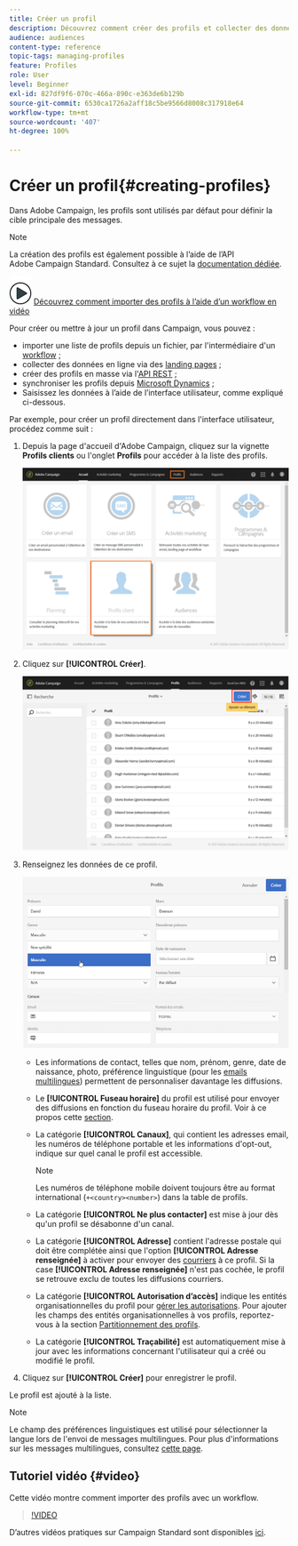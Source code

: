 ```yaml
---
title: Créer un profil
description: Découvrez comment créer des profils et collecter des données sur vos contacts à l'aide des API, des fonctionnalités d'import, de l'acquisition en ligne et des mises à jour automatiques ou manuelles.
audience: audiences
content-type: reference
topic-tags: managing-profiles
feature: Profiles
role: User
level: Beginner
exl-id: 827df9f6-070c-466a-890c-e363de6b129b
source-git-commit: 6530ca1726a2aff18c5be9566d8008c317918e64
workflow-type: tm+mt
source-wordcount: '407'
ht-degree: 100%

---
```


# Créer un profil{#creating-profiles}

Dans Adobe Campaign, les profils sont utilisés par défaut pour définir la cible principale des messages.

>[!NOTE]
>
>La création des profils est également possible à l’aide de l’API Adobe Campaign Standard. Consultez à ce sujet la [documentation dédiée](../../api/using/creating-profiles-api.md).

![](assets/do-not-localize/how-to-video.png) [Découvrez comment importer des profils à l’aide d’un workflow en vidéo](#video)

Pour créer ou mettre à jour un profil dans Campaign, vous pouvez :

* importer une liste de profils depuis un fichier, par l&#39;intermédiaire d&#39;un [workflow](../../automating/using/creating-import-workflow-templates.md) ;
* collecter des données en ligne via des [landing pages](../../channels/using/getting-started-with-landing-pages.md) ;
* créer des profils en masse via l&#39;[API REST](../../api/using/get-started-apis.md) ;
* synchroniser les profils depuis [Microsoft Dynamics](../../integrating/using/d365-acs-get-started.md) ;
* Saisissez les données à l’aide de l’interface utilisateur, comme expliqué ci-dessous.

Par exemple, pour créer un profil directement dans l&#39;interface utilisateur, procédez comme suit :

1. Depuis la page d&#39;accueil d&#39;Adobe Campaign, cliquez sur la vignette **Profils clients** ou l&#39;onglet **Profils** pour accéder à la liste des profils.

   ![](assets/profile_creation_1.png)

1. Cliquez sur **[!UICONTROL Créer]**.

   ![](assets/profile_creation.png)

1. Renseignez les données de ce profil.

   ![](assets/profile_creation1.png)

   * Les informations de contact, telles que nom, prénom, genre, date de naissance, photo, préférence linguistique (pour les [emails multilingues](../../channels/using/creating-a-multilingual-email.md)) permettent de personnaliser davantage les diffusions.
   * Le **[!UICONTROL Fuseau horaire]** du profil est utilisé pour envoyer des diffusions en fonction du fuseau horaire du profil. Voir à ce propos cette [section](../../sending/using/sending-messages-at-the-recipient-s-time-zone.md).
   * La catégorie **[!UICONTROL Canaux]**, qui contient les adresses email, les numéros de téléphone portable et les informations d&#39;opt-out, indique sur quel canal le profil est accessible.

      >[!NOTE]
      > Les numéros de téléphone mobile doivent toujours être au format international (`+<country><number>`) dans la table de profils.

   * La catégorie **[!UICONTROL Ne plus contacter]** est mise à jour dès qu&#39;un profil se désabonne d&#39;un canal.
   * La catégorie **[!UICONTROL Adresse]** contient l&#39;adresse postale qui doit être complétée ainsi que l&#39;option **[!UICONTROL Adresse renseignée]** à activer pour envoyer des [courriers](../../channels/using/about-direct-mail.md) à ce profil. Si la case **[!UICONTROL Adresse renseignée]** n&#39;est pas cochée, le profil se retrouve exclu de toutes les diffusions courriers.
   * La catégorie **[!UICONTROL Autorisation d’accès]** indique les entités organisationnelles du profil pour [gérer les autorisations](../../administration/using/about-access-management.md). Pour ajouter les champs des entités organisationnelles à vos profils, reportez-vous à la section [Partitionnement des profils](../../administration/using/organizational-units.md#partitioning-profiles).
   * La catégorie **[!UICONTROL Traçabilité]** est automatiquement mise à jour avec les informations concernant l&#39;utilisateur qui a créé ou modifié le profil.

1. Cliquez sur **[!UICONTROL Créer]** pour enregistrer le profil.

Le profil est ajouté à la liste.

>[!NOTE]
>Le champ des préférences linguistiques est utilisé pour sélectionner la langue lors de l&#39;envoi de messages multilingues. Pour plus d&#39;informations sur les messages multilingues, consultez [cette page](../../channels/using/creating-a-multilingual-email.md).

## Tutoriel vidéo {#video}

Cette vidéo montre comment importer des profils avec un workflow.

>[!VIDEO](https://video.tv.adobe.com/v/24993?quality=12)

D’autres vidéos pratiques sur Campaign Standard sont disponibles [ici](https://experienceleague.adobe.com/docs/campaign-standard-learn/tutorials/overview.html?lang=fr).
